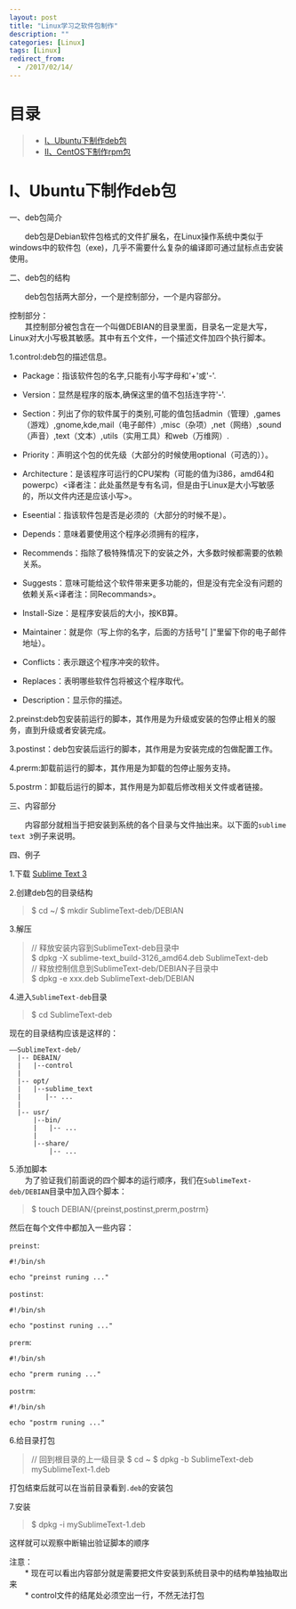 ```yaml
---
layout: post
title: "Linux学习之软件包制作"
description: ""
categories: [Linux]
tags: [Linux]
redirect_from:
  - /2017/02/14/
---
```



# 目录  

> * [I、Ubuntu下制作deb包](#one)  
> * [II、CentOS下制作rpm包](#two)  


<a name="one"></a>

# I、Ubuntu下制作deb包  

一、deb包简介  

　　deb包是Debian软件包格式的文件扩展名，在Linux操作系统中类似于windows中的软件包（exe)，几乎不需要什么复杂的编译即可通过鼠标点击安装使用。  

二、deb包的结构  

　　deb包包括两大部分，一个是控制部分，一个是内容部分。

控制部分：  
　　其控制部分被包含在一个叫做DEBIAN的目录里面，目录名一定是大写，Linux对大小写极其敏感。其中有五个文件，一个描述文件加四个执行脚本。  

1.control:deb包的描述信息。

* Package：指该软件包的名字,只能有小写字母和'+'或'-'.  

* Version：显然是程序的版本,确保这里的值不包括连字符'-'.

* Section：列出了你的软件属于的类别,可能的值包括admin（管理）,games（游戏）,gnome,kde,mail（电子邮件）,misc（杂项）,net（网络）,sound（声音）,text（文本）,utils（实用工具）和web（万维网）.  

* Priority：声明这个包的优先级（大部分的时候使用optional（可选的））。

* Architecture：是该程序可运行的CPU架构（可能的值为i386，amd64和powerpc）<译者注：此处虽然是专有名词，但是由于Linux是大小写敏感的，所以文件内还是应该小写>。

* Eseential：指该软件包是否是必须的（大部分的时候不是）。

* Depends：意味着要使用这个程序必须拥有的程序，

* Recommends：指除了极特殊情况下的安装之外，大多数时候都需要的依赖关系。

* Suggests：意味可能给这个软件带来更多功能的，但是没有完全没有问题的依赖关系<译者注：同Recommands>。

* Install-Size：是程序安装后的大小，按KB算。

* Maintainer：就是你（写上你的名字，后面的方括号"[ ]"里留下你的电子邮件地址）。

* Conflicts：表示跟这个程序冲突的软件。

* Replaces：表明哪些软件包将被这个程序取代。

* Description：显示你的描述。

2.preinst:deb包安装前运行的脚本，其作用是为升级或安装的包停止相关的服务，直到升级或者安装完成。  

3.postinst：deb包安装后运行的脚本，其作用是为安装完成的包做配置工作。  

4.prerm:卸载前运行的脚本，其作用是为卸载的包停止服务支持。  

5.postrm：卸载后运行的脚本，其作用是为卸载后修改相关文件或者链接。  

三、内容部分  

　　内容部分就相当于把安装到系统的各个目录与文件抽出来。以下面的`sublime text 3`例子来说明。

四、例子  

1.下载 [Sublime Text 3](https://www.sublimetext.com/3)  

2.创建deb包的目录结构  

> $ cd ~/
> $ mkdir SublimeText-deb/DEBIAN  

3.解压  

> // 释放安装内容到SublimeText-deb目录中  
> $ dpkg -X sublime-text_build-3126_amd64.deb SublimeText-deb  
> // 释放控制信息到SublimeText-deb/DEBIAN子目录中  
> $ dpkg -e xxx.deb  SublimeText-deb/DEBIAN  

4.进入`SublimeText-deb`目录  

> $ cd SublimeText-deb  

现在的目录结构应该是这样的：  

~~~  
——SublimeText-deb/
  |-- DEBAIN/
  |   |--control
  |
  |-- opt/
  |   |--sublime_text
  |      |-- ...
  |
  |-- usr/
      |--bin/
      |   |-- ...
      |
      |--share/
          |-- ...
~~~  

5.添加脚本  
　　为了验证我们前面说的四个脚本的运行顺序，我们在`SublimeText-deb/DEBIAN`目录中加入四个脚本：  

> $ touch DEBIAN/{preinst,postinst,prerm,postrm}  

然后在每个文件中都加入一些内容：

`preinst`:  
~~~  
#!/bin/sh

echo "preinst runing ..."
~~~  

`postinst`:  
~~~  
#!/bin/sh

echo "postinst runing ..."
~~~

`prerm`:  
~~~  
#!/bin/sh

echo "prerm runing ..."
~~~

`postrm`:  
~~~  
#!/bin/sh

echo "postrm runing ..."
~~~

6.给目录打包  

> // 回到根目录的上一级目录
> $ cd ~
> $ dpkg -b SublimeText-deb mySublimeText-1.deb  

打包结束后就可以在当前目录看到`.deb`的安装包  

7.安装  

> $ dpkg -i mySublimeText-1.deb  

这样就可以观察中断输出验证脚本的顺序  

注意：   
　　* 现在可以看出内容部分就是需要把文件安装到系统目录中的结构单独抽取出来  
　　* control文件的结尾处必须空出一行，不然无法打包  
